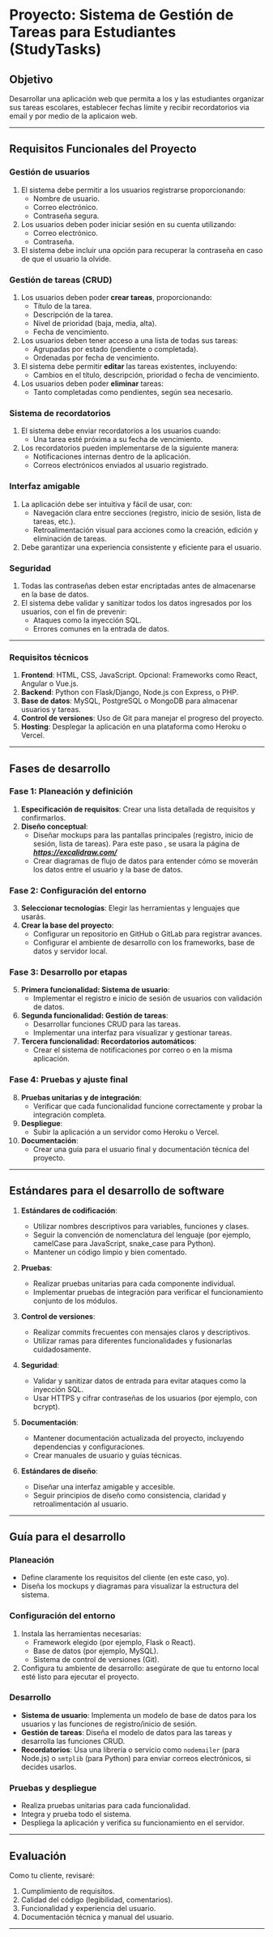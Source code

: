 # Proyecto: Sistema de Gestión de Tareas para Estudiantes (StudyTasks)

## Objetivo
Desarrollar una aplicación web que permita a los y las estudiantes organizar sus tareas escolares, establecer fechas límite y recibir recordatorios via email y por medio de la aplicaion web.

---

## Requisitos Funcionales del Proyecto

### Gestión de usuarios
1. El sistema debe permitir a los usuarios registrarse proporcionando:
   - Nombre de usuario.
   - Correo electrónico.
   - Contraseña segura.
2. Los usuarios deben poder iniciar sesión en su cuenta utilizando:
   - Correo electrónico.
   - Contraseña.
3. El sistema debe incluir una opción para recuperar la contraseña en caso de que el usuario la olvide.

### Gestión de tareas (CRUD)
1. Los usuarios deben poder **crear tareas**, proporcionando:
   - Título de la tarea. 
   - Descripción de la tarea.
   - Nivel de prioridad (baja, media, alta).
   - Fecha de vencimiento.
2. Los usuarios deben tener acceso a una lista de todas sus tareas:
   - Agrupadas por estado (pendiente o completada).
   - Ordenadas por fecha de vencimiento.
3. El sistema debe permitir **editar** las tareas existentes, incluyendo:
   - Cambios en el título, descripción, prioridad o fecha de vencimiento.
4. Los usuarios deben poder **eliminar** tareas:
   - Tanto completadas como pendientes, según sea necesario.

### Sistema de recordatorios
1. El sistema debe enviar recordatorios a los usuarios cuando:
   - Una tarea esté próxima a su fecha de vencimiento.
2. Los recordatorios pueden implementarse de la siguiente manera:
   - Notificaciones internas dentro de la aplicación.
   - Correos electrónicos enviados al usuario registrado.

### Interfaz amigable
1. La aplicación debe ser intuitiva y fácil de usar, con:
   - Navegación clara entre secciones (registro, inicio de sesión, lista de tareas, etc.).
   - Retroalimentación visual para acciones como la creación, edición y eliminación de tareas.
2. Debe garantizar una experiencia consistente y eficiente para el usuario.

### Seguridad
1. Todas las contraseñas deben estar encriptadas antes de almacenarse en la base de datos.
2. El sistema debe validar y sanitizar todos los datos ingresados por los usuarios, con el fin de prevenir:
   - Ataques como la inyección SQL.
   - Errores comunes en la entrada de datos.

---

### Requisitos técnicos
1. **Frontend**: HTML, CSS, JavaScript. Opcional: Frameworks como React, Angular o Vue.js.
2. **Backend**: Python con Flask/Django, Node.js con Express, o PHP.
3. **Base de datos**: MySQL, PostgreSQL o MongoDB para almacenar usuarios y tareas.
4. **Control de versiones**: Uso de Git para manejar el progreso del proyecto.
5. **Hosting**: Desplegar la aplicación en una plataforma como Heroku o Vercel.

---

## Fases de desarrollo

### Fase 1: Planeación y definición
1. **Especificación de requisitos**: Crear una lista detallada de requisitos y confirmarlos.
2. **Diseño conceptual**:
   - Diseñar mockups para las pantallas principales (registro, inicio de sesión, lista de tareas). Para este paso , se usara la página de ***https://excalidraw.com/*** 
   - Crear diagramas de flujo de datos para entender cómo se moverán los datos entre el usuario y la base de datos.

### Fase 2: Configuración del entorno
3. **Seleccionar tecnologías**: Elegir las herramientas y lenguajes que usarás.
4. **Crear la base del proyecto**:
   - Configurar un repositorio en GitHub o GitLab para registrar avances.
   - Configurar el ambiente de desarrollo con los frameworks, base de datos y servidor local.

### Fase 3: Desarrollo por etapas
5. **Primera funcionalidad: Sistema de usuario**:
   - Implementar el registro e inicio de sesión de usuarios con validación de datos.
6. **Segunda funcionalidad: Gestión de tareas**:
   - Desarrollar funciones CRUD para las tareas.
   - Implementar una interfaz para visualizar y gestionar tareas.
7. **Tercera funcionalidad: Recordatorios automáticos**:
   - Crear el sistema de notificaciones por correo o en la misma aplicación.

### Fase 4: Pruebas y ajuste final
8. **Pruebas unitarias y de integración**:
   - Verificar que cada funcionalidad funcione correctamente y probar la integración completa.
9. **Despliegue**:
   - Subir la aplicación a un servidor como Heroku o Vercel.
10. **Documentación**:
    - Crear una guía para el usuario final y documentación técnica del proyecto.

---

## Estándares para el desarrollo de software

1. **Estándares de codificación**: 
   - Utilizar nombres descriptivos para variables, funciones y clases.
   - Seguir la convención de nomenclatura del lenguaje (por ejemplo, camelCase para JavaScript, snake_case para Python).
   - Mantener un código limpio y bien comentado.

2. **Pruebas**:
   - Realizar pruebas unitarias para cada componente individual.
   - Implementar pruebas de integración para verificar el funcionamiento conjunto de los módulos.

3. **Control de versiones**:
   - Realizar commits frecuentes con mensajes claros y descriptivos.
   - Utilizar ramas para diferentes funcionalidades y fusionarlas cuidadosamente.

4. **Seguridad**:
   - Validar y sanitizar datos de entrada para evitar ataques como la inyección SQL.
   - Usar HTTPS y cifrar contraseñas de los usuarios (por ejemplo, con bcrypt).

5. **Documentación**:
   - Mantener documentación actualizada del proyecto, incluyendo dependencias y configuraciones.
   - Crear manuales de usuario y guías técnicas.

6. **Estándares de diseño**:
   - Diseñar una interfaz amigable y accesible.
   - Seguir principios de diseño como consistencia, claridad y retroalimentación al usuario.

---

## Guía para el desarrollo

### Planeación
- Define claramente los requisitos del cliente (en este caso, yo).
- Diseña los mockups y diagramas para visualizar la estructura del sistema.

### Configuración del entorno
1. Instala las herramientas necesarias:
   - Framework elegido (por ejemplo, Flask o React).
   - Base de datos (por ejemplo, MySQL).
   - Sistema de control de versiones (Git).
2. Configura tu ambiente de desarrollo: asegúrate de que tu entorno local esté listo para ejecutar el proyecto.

### Desarrollo
- **Sistema de usuario**: Implementa un modelo de base de datos para los usuarios y las funciones de registro/inicio de sesión.
- **Gestión de tareas**: Diseña el modelo de datos para las tareas y desarrolla las funciones CRUD.
- **Recordatorios**: Usa una librería o servicio como `nodemailer` (para Node.js) o `smtplib` (para Python) para enviar correos electrónicos, si decides usarlos.

### Pruebas y despliegue
- Realiza pruebas unitarias para cada funcionalidad.
- Integra y prueba todo el sistema.
- Despliega la aplicación y verifica su funcionamiento en el servidor.

---

## Evaluación
Como tu cliente, revisaré:
1. Cumplimiento de requisitos.
2. Calidad del código (legibilidad, comentarios).
3. Funcionalidad y experiencia del usuario.
4. Documentación técnica y manual del usuario.

---
